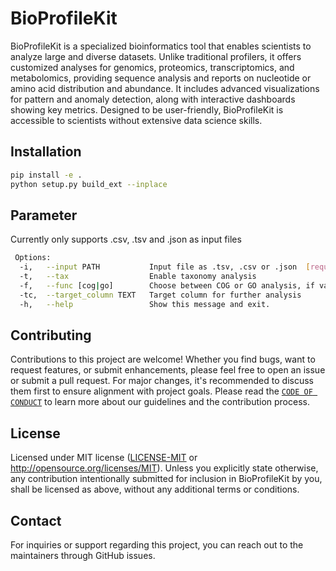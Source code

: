 # BioProfileKit

BioProfileKit is a specialized bioinformatics tool that enables scientists to analyze large and diverse datasets. 
Unlike traditional profilers, it offers customized analyses for genomics, proteomics, transcriptomics, and metabolomics, providing sequence analysis and reports on nucleotide or amino acid distribution and abundance. 
It includes advanced visualizations for pattern and anomaly detection, along with interactive dashboards showing key metrics. 
Designed to be user-friendly, BioProfileKit is accessible to scientists without extensive data science skills.

## Installation
```bash
pip install -e .
python setup.py build_ext --inplace

```

## Parameter
Currently only supports .csv, .tsv and .json as input files
```bash 
 Options:
  -i,   --input PATH           Input file as .tsv, .csv or .json  [required]
  -t,   --tax                  Enable taxonomy analysis
  -f,   --func [cog|go]        Choose between COG or GO analysis, if validation is needed
  -tc,  --target_column TEXT   Target column for further analysis
  -h,   --help                 Show this message and exit.
```

## Contributing

Contributions to this project are welcome! Whether you find bugs, want to request features, or submit enhancements, please feel free to open an issue or submit a pull request. For major changes, it's recommended to discuss them first to ensure alignment with project goals.
Please read the [`CODE OF CONDUCT`](CODE_OF_CONDUCT.md) to learn more about our guidelines and the contribution process.

## License

Licensed under MIT license ([LICENSE-MIT](LICENSE) or http://opensource.org/licenses/MIT). 
Unless you explicitly state otherwise, any contribution intentionally submitted for inclusion in BioProfileKit by you, shall be licensed as above, without any additional terms or conditions.

## Contact

For inquiries or support regarding this project, you can reach out to the maintainers through GitHub issues.